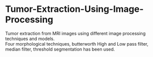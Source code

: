 # Tumor-Extraction-Using-Image-Processing
Tumor extraction from MRI images using different image processing techniques and models.<br/> 
Four morphological techniques, butterworth High and Low pass filter, median filter, threshold segmentation has been used. 
